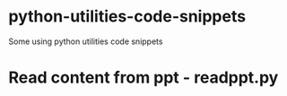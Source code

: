 # python-utilities-code-snippets
Some using python utilities code snippets

# Read content from ppt - readppt.py

